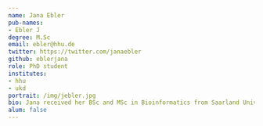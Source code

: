 ```yaml
---
name: Jana Ebler
pub-names:
- Ebler J
degree: M.Sc
email: ebler@hhu.de
twitter: https://twitter.com/janaebler
github: eblerjana
role: PhD student
institutes:
- hhu
- ukd
portrait: /img/jebler.jpg
bio: Jana received her BSc and MSc in Bioinformatics from Saarland University, Saarbrücken. In 2018, she started her PhD in Tobias Marschall's group at the Max Planck Institute for Informatics, Saarbrücken, and moved to Universitätsklinikum Düsseldorf in April 2020. Jana's research interests include Genotyping, Phasing and PanGenomics.
alum: false
---
```

